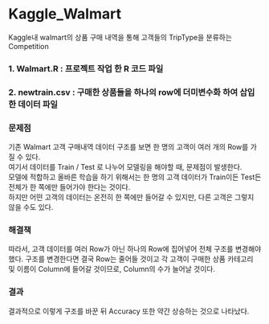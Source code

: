 # Kaggle_Walmart
Kaggle내 walmart의 상품 구매 내역을 통해 고객들의 TripType을 분류하는 Competition

### 1. Walmart.R : 프로젝트 작업 한 R 코드 파일

### 2. newtrain.csv : 구매한 상품들을 하나의 row에 더미변수화 하여 삽입한 데이터 파일

### 문제점
기존 Walmart 고객 구매내역 데이터 구조를 보면 한 명의 고객이 여러 개의 Row를 가질 수 있다.  
여기서 데이터를 Train / Test 로 나누어 모델링을 해야할 때, 문제점이 발생한다.  
모델에 적합하고 올바른 학습을 하기 위해서는 한 명의 고객 데이터가 Train이든 Test든 전체가 한 쪽에만 들어가야 한다는 것이다.  
하지만 어떤 고객의 데이터는 온전히 한 쪽에만 들어갈 수 있지만, 다른 고객은 그렇지 않을 수도 있다.  

### 해결책
따라서, 고객 데이터를 여러 Row가 아닌 하나의 Row에 집어넣어 전체 구조를 변경해야 했다. 구조를 변경한다면 결국 Row는 줄어들 것이고 각 고객이 구매한 상품 카테고리 및 이름이 Column에 들어갈 것이므로, Column의 수가 늘어날 것이다.  

### 결과
결과적으로 이렇게 구조를 바꾼 뒤 Accuracy 또한 약간 상승하는 것으로 나타났다.
